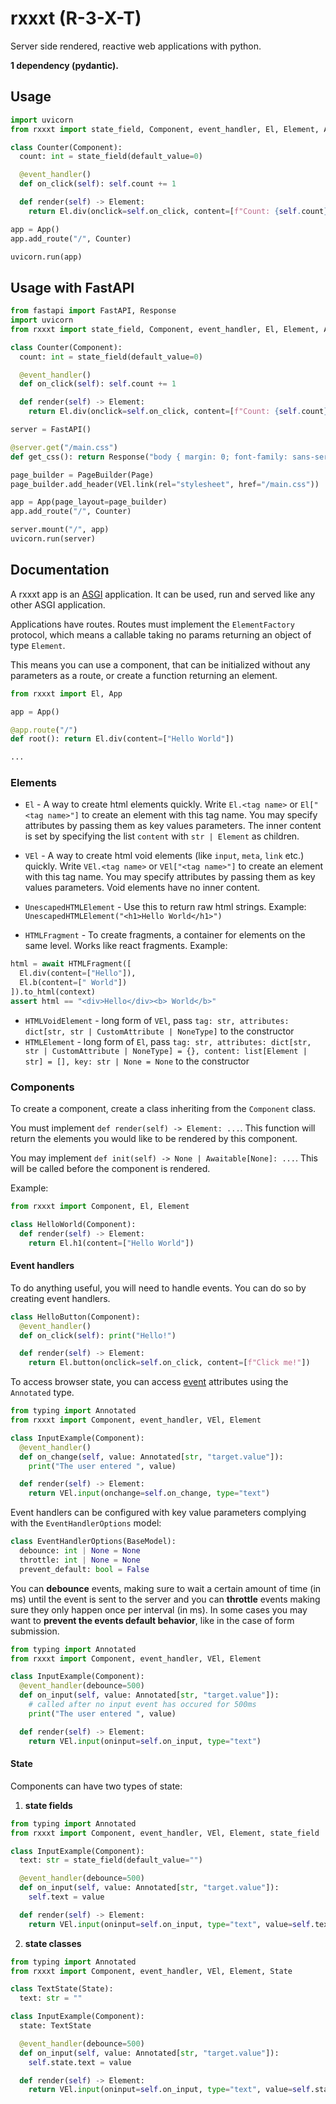 # rxxxt (R-3-X-T)
Server side rendered, reactive web applications with python.

**1 dependency (pydantic).**

## Usage
```python
import uvicorn
from rxxxt import state_field, Component, event_handler, El, Element, App

class Counter(Component):
  count: int = state_field(default_value=0)

  @event_handler()
  def on_click(self): self.count += 1

  def render(self) -> Element:
    return El.div(onclick=self.on_click, content=[f"Count: {self.count}"])

app = App()
app.add_route("/", Counter)

uvicorn.run(app)
```

## Usage with FastAPI
```python
from fastapi import FastAPI, Response
import uvicorn
from rxxxt import state_field, Component, event_handler, El, Element, App, PageBuilder, Page, VEl

class Counter(Component):
  count: int = state_field(default_value=0)

  @event_handler()
  def on_click(self): self.count += 1

  def render(self) -> Element:
    return El.div(onclick=self.on_click, content=[f"Count: {self.count}"])

server = FastAPI()

@server.get("/main.css")
def get_css(): return Response("body { margin: 0; font-family: sans-serif; }", media_type="text/css")

page_builder = PageBuilder(Page)
page_builder.add_header(VEl.link(rel="stylesheet", href="/main.css"))

app = App(page_layout=page_builder)
app.add_route("/", Counter)

server.mount("/", app)
uvicorn.run(server)
```

## Documentation

A rxxxt app is an [ASGI](https://asgi.readthedocs.io/en/latest/specs/main.html) application. It can be used, run and served like any other ASGI application.

Applications have routes. Routes must implement the `ElementFactory` protocol, which means a callable taking no params returning an object of type `Element`.

This means you can use a component, that can be initialized without any parameters as a route, or create a function returning an element.

```python
from rxxxt import El, App

app = App()

@app.route("/")
def root(): return El.div(content=["Hello World"])

...
```

### Elements
- `El` - A way to create html elements quickly. Write `El.<tag name>` or `El["<tag name>"]` to create an element with this tag name. You may specify attributes by passing them as key values parameters. The inner content is set by specifying the list `content` with `str | Element` as children.

- `VEl` - A way to create html void elements (like `input`, `meta`, `link` etc.) quickly. Write `VEl.<tag name>` or `VEl["<tag name>"]` to create an element with this tag name. You may specify attributes by passing them as key values parameters. Void elements have no inner content.

- `UnescapedHTMLElement` - Use this to return raw html strings. Example: `UnescapedHTMLElement("<h1>Hello World</h1>")`

- `HTMLFragment` - To create fragments, a container for elements on the same level. Works like react fragments. Example:
```python
html = await HTMLFragment([ 
  El.div(content=["Hello"]), 
  El.b(content=[" World"])
]).to_html(context)
assert html == "<div>Hello</div><b> World</b>"
```

- `HTMLVoidElement` - long form of `VEl`, pass `tag: str, attributes: dict[str, str | CustomAttribute | NoneType]` to the constructor
- `HTMLElement` - long form of `El`, pass `tag: str, attributes: dict[str, str | CustomAttribute | NoneType] = {}, content: list[Element | str] = [], key: str | None = None` to the constructor

### Components

To create a component, create a class inheriting from the `Component` class.

You must implement `def render(self) -> Element: ...`. This function will return the elements you would like to be rendered by this component.

You may implement `def init(self) -> None | Awaitable[None]: ...`. This will be called before the component is rendered.

Example:
```python
from rxxxt import Component, El, Element

class HelloWorld(Component):
  def render(self) -> Element:
    return El.h1(content=["Hello World"])
```

#### Event handlers

To do anything useful, you will need to handle events. You can do so by creating event handlers.

```python
class HelloButton(Component):
  @event_handler()
  def on_click(self): print("Hello!")

  def render(self) -> Element:
    return El.button(onclick=self.on_click, content=[f"Click me!"])
```


To access browser state, you can access [event](https://developer.mozilla.org/en-US/docs/Web/Events) attributes using the `Annotated` type.

```python
from typing import Annotated
from rxxxt import Component, event_handler, VEl, Element

class InputExample(Component):
  @event_handler()
  def on_change(self, value: Annotated[str, "target.value"]):
    print("The user entered ", value)

  def render(self) -> Element:
    return VEl.input(onchange=self.on_change, type="text")
```

Event handlers can be configured with key value parameters complying with the `EventHandlerOptions` model:

```python
class EventHandlerOptions(BaseModel):
  debounce: int | None = None
  throttle: int | None = None
  prevent_default: bool = False
```

You can **debounce** events, making sure to wait a certain amount of time (in ms) until the event is sent to the server and you can **throttle** events making sure they only happen once per interval (in ms). In some cases you may want to **prevent the events default behavior**, like in the case of form submission.

```python
from typing import Annotated
from rxxxt import Component, event_handler, VEl, Element

class InputExample(Component):
  @event_handler(debounce=500)
  def on_input(self, value: Annotated[str, "target.value"]):
    # called after no input event has occured for 500ms 
    print("The user entered ", value) 

  def render(self) -> Element:
    return VEl.input(oninput=self.on_input, type="text")
```

#### State

Components can have two types of state:
1. **state fields**
```python
from typing import Annotated
from rxxxt import Component, event_handler, VEl, Element, state_field

class InputExample(Component):
  text: str = state_field(default_value="")

  @event_handler(debounce=500)
  def on_input(self, value: Annotated[str, "target.value"]):
    self.text = value

  def render(self) -> Element:
    return VEl.input(oninput=self.on_input, type="text", value=self.text)
```

2. **state classes**
```python
from typing import Annotated
from rxxxt import Component, event_handler, VEl, Element, State

class TextState(State):
  text: str = ""

class InputExample(Component):
  state: TextState

  @event_handler(debounce=500)
  def on_input(self, value: Annotated[str, "target.value"]):
    self.state.text = value

  def render(self) -> Element:
    return VEl.input(oninput=self.on_input, type="text", value=self.state.text)
```